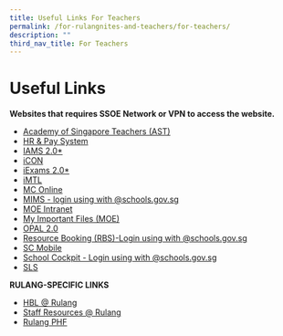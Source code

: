 ```yaml
---
title: Useful Links For Teachers
permalink: /for-rulangnites-and-teachers/for-teachers/
description: ""
third_nav_title: For Teachers
---
```

# Useful Links
**Websites that requires SSOE Network or VPN to access the website.**


* [Academy of Singapore Teachers (AST)](https://academyofsingaporeteachers.moe.edu.sg/)
* [HR & Pay System](https://www.hrp.gov.sg/hrp/#/)
* [IAMS 2.0*](https://identity.moe.edu.sg/forgotpassword/faces/forgotpassword.jspx)
* [iCON](https://icon.moe.edu.sg/)
* [iExams 2.0*](http://iexams.seab.gov.sg/sso/login?)
* [iMTL](https://imtl.moe.edu.sg/cos/o.x?c=/ca7_imtl/user&func=login)
* [MC Online](https://www.mconline.sg/LEAD/login/lms_login.aspx)
* [MIMS - login using with @schools.gov.sg](https://idp.mims.moe.gov.sg/nidp/saml2/sso)
* [MOE Intranet](http://intranet.moe.gov.sg/)
* [My Important Files (MOE)](https://scloud.ssoe.moe.edu.sg/userportal/#/login)
* [OPAL 2.0](https://idm.opal2.moe.edu.sg/account/login?returnUrl=%2Fconnect%2Fauthorize%2Fcallback%3Fresponse_type%3Dcode%26client_id%3DOpal2WebApp%26state%3DgLnJjdvhqoTm8rYfvx3zuAKXIwWcyJaBmkn8Kdea8cHX-%26redirect_uri%3Dhttps%253A%252F%252Fwww.opal2.moe.edu.sg%252Fapp%252Findex.html%26scope%3Dcxprofile%2520openid%2520cxDomainInternalApi%26code_challenge%3DPZ2fBl6FjMSxAmmVIVvIWVShcR6vCi1u5CT0i6Grbs0%26code_challenge_method%3DS256%26nonce%3DgLnJjdvhqoTm8rYfvx3zuAKXIwWcyJaBmkn8Kdea8cHX-)
* [Resource Booking (RBS)-Login using with @schools.gov.sg](https://rbs.avero-tech.com/)
* [SC Mobile](https://scmobile.moe.edu.sg/login)
* [School Cockpit - Login using with @schools.gov.sg](https://schoolcockpit.moe.gov.sg/)
* [SLS ](https://vle.learning.moe.edu.sg/login)


**RULANG-SPECIFIC LINKS**

* [HBL @ Rulang](https://sites.google.com/moe.edu.sg/hblrulang/home)
* [Staff Resources @ Rulang ](https://sites.google.com/view/ictrulang/home)
* [Rulang PHF](https://sites.google.com/moe.edu.sg/rulang-strive/home)